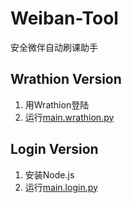 # Weiban-Tool

安全微伴自动刷课助手

## Wrathion Version
1. 用Wrathion登陆
2. 运行[main.wrathion.py](./main_wrathion.py)

## Login Version
1. 安装Node.js
2. 运行[main.login.py](./main_login.py)

